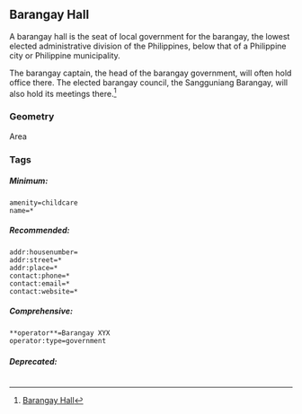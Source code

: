 ## Barangay Hall

A barangay hall is the seat of local government for the barangay, the lowest elected administrative division of the Philippines, below that of a Philippine city or Philippine municipality.

The barangay captain, the head of the barangay government, will often hold office there. The elected barangay council, the Sangguniang Barangay, will also hold its meetings there.[^1]

### **Geometry**

Area

### Tags

##### Minimum:

```
amenity=childcare
name=*
```

##### Recommended:

```
addr:housenumber=
addr:street=*
addr:place=*
contact:phone=*
contact:email=*
contact:website=*
```

##### Comprehensive:

```markdown
**operator**=Barangay XYX
operator:type=government
```

##### Deprecated:

```

```

[^1]: [Barangay Hall](https://en.wikipedia.org/wiki/Barangay_hall)

